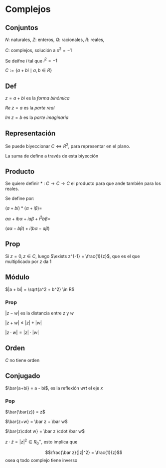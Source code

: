 # Complejos
## Conjuntos
$N$: naturales,
$Z$: enteros,
$Q$: racionales,
$R$: reales,

$C$: complejos, solución a $x^2=-1$

Se deifne $i$ tal que $i^2 = -1$

$C := \{a + bi \mid a, b \in R\}$

## Def
$z = a + bi$ es la *forma binómica*

$Re \; z = a$ es la *parte real*

$Im \; z = b$ es la *parte imaginaria*

## Representación
Se puede biyeccionar $C \iff R^2$, para representar en el plano.

La suma de define a través de esta biyección

## Producto

Se quiere definir $* \; : \; C \to C \to C$ el producto para que ande
también para los reales.

Se define por:

$(a + bi)*(\alpha + i\beta) =$

$a\alpha + ib\alpha + ia\beta + i^2b\beta =$

$(a\alpha - b\beta) + i(b\alpha - a\beta)$

## Prop

Si $z = 0, z \in C$, luego $\exists z^{-1} = \frac{1}{z}$, que es el que
multiplicado por $z$ da $1$

## Módulo

$|a + bi| = \sqrt{a^2 + b^2} \in R$

### Prop

$|z - w|$ es la distancia entre $z$ y $w$

$|z + w| \leq |z| + |w|$

$|z\cdot w| = |z|\cdot|w|$

## Orden

$C$ no tiene orden

## Conjugado

$\bar{a+bi} = a - bi$, es la reflexión *wrt* el eje $x$

### Pop

$\bar{\bar{z}} = z$

$\bar{z+w} = \bar z + \bar w$

$\bar{z\cdot w} = \bar z \cdot \bar w$

$z\cdot \bar z = |z|^2 \in R^+_0$, esto implica que

$$\frac{\bar z}{|z|^2} =
\frac{1}{z}$$ osea q todo complejo tiene inverso
